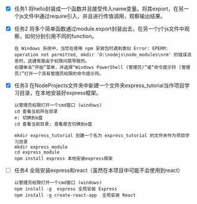 * [X] 任务1 将hello封装成一个函数并且接受传入name变量。将其export，在另一个js文件中通过require引入，并且进行传值调用，观察输出结果。
* [X] 任务2 将多个简单函数通过module.export封装出去，在另一个j个js文件中观察，如何分别引用不同的function。

  ```
  在 Windows 系统中，当您在使用 npm 安装包时遇到类似 Error: EPERM: operation not permitted, mkdir 'D:\nodejs\node_modules\nrm' 的错误消息时，这通常是由于权限问题导致的。
  右键单击“开始”菜单，并选择“Windows PowerShell (管理员)”或“命令提示符 (管理员)”打开一个具有管理员权限的命令提示符。
  ```
* [X] 任务3 在NodeProjects文件夹中新建一个文件夹express_tutorial当作项目学习目录，在本地安装好express框架。

  ```
  以管理员权限打开一个cmd窗口 (windows)
  cd 查看当前所在目录
  e: 切换到e盘
  cd 查看当前目录; 查看是否切换到e盘

  mkdir express_tutorial 创建一个名为 express_tutorial 的文件夹作为项目学习目录
  mkdir express_module
  cd express_module
  npm install express 本地安装express框架
  ```
* [ ] 任务4 全局安装express和react（虽然在本项目中可能不会使用到react）

  ```
  以管理员权限打开一个cmd窗口 (windows)
  npm install -g  express 全局安装 Express
  npm install -g create-react-app  全局安装 React

  ```
